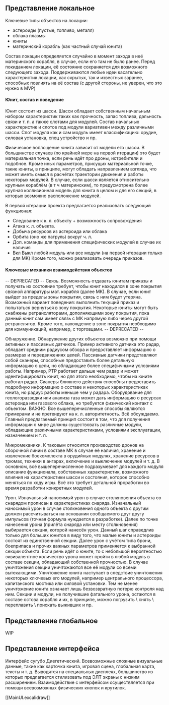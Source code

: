 ## Представление локальное

Ключевые типы объектов на локации:
- астероиды (пустые, топливо, металл)
- облака плазмы
- юниты
- материнский корабль (как частный случай юнита)

Состав локации определяется случайно в момент захода в неё материнского корабля, в случае, если его там не было ранее. Перед покиданием локации, её состояние сохраняется для возможного следующего захода. Поддерживаются любые идеи касательно характеристик локации, как скрытых, так и известных заранее, способных повлиять на её состав (с другой стороны, не уверен, что это нужно в MVP)
#### Юнит, состав и поведение
Юнит состоит из шасси. Шасси обладает собственным начальным набором характеристик таких как прочность, запас топлива, дальность связи и т. п. а также слотами для модулей. Состав начальных характеристик и слотов под модули вариативен между различными шасси. Слот модуля как и сам модуль имеет классификацию: орудие, силовая установка, спец устройство и пр.

Физическое воплощение юнита зависит от модели его шасси. В большинстве случаев (по крайней мере на первой итерации) это будет материальная точка, если речь идёт про дроны, истребители и подобное. Кроме иных параметров, присущих материальной точке, такие юниты, в принципе, могут обладать направлением взгляда, что может иметь смысл в расчётах траектории движения и работы некоторых модулей. В случае, если шасси является относительно крупным кораблём (в т ч материнским), то предусмотрена более крупная коллизионная модель для юнита в целом и для его секций, в которых возможно расположение модулей.

В первой итерации проекта предлагается реализовать следующий функционал:
- Следование к к. л. объекту + возможность сопровождения
- Атака к. л. объекта.
- Добыча ресурсов из астероида или облака
- Орбита (оно же патруль) вокруг ч. л.
- Доп. команды для применения специфических модулей в случае их наличия
- Вкл Выкл любой модуль или все модули (на первой итерации только для MK)
Кроме того, можно реализовать очередь приказов.
#### Ключевые механики взаимодействия объектов
-- DEPRECATED --
Связь. Возможность отдавать юнитам приказы и получать их состояние требует, чтобы юнит находился в зоне покрытия связной аппаратуры мат. корабля (далее МК). В случае, если юнит выйдет за пределы зоны покрытия, связь с ним будет утеряна. Возможный вариант поведения: выполнить текущий приказ и попытаться вернуться в зону покрытия. Некоторые юниты могут быть снабжены ретрансляторами, дополняющими зону покрытия, пока данный юнит сам имеет связь с МК напрямую либо через другой ретранслятор. Кроме того, нахождение в зоне покрытия необходимо для коммуникаций, например, с торговцами.
-- DEPRECATED --

Обнаружение. Обнаружение других объектов возможно при помощи активных и пассивных датчиков. Пример активного датчика это радар, обладает средним радиусом обзора и предоставляет информацию о размерах и передвижениях целей. Пассивные датчики представляют собой сканеры, способные предоставить более детальную информацию о цели, но обладающие более специфичными условиями работы. Например, РТР работает дальше чем радар и может идентифицировать юнит, но для этого необходимо, чтобы на юните работал радар. Сканеры ближнего действия способны предоставить подробную информацию о составе и некоторых характеристиках юнита, но радиус работы меньше чем у радара. Оборудование для геологоразведки или анализа газа может дать информацию о ресурсах астероида или газового облака, но требуется физический контакт с объектом.
ВАЖНО. Все вышеперечисленные способы являются примерами и не претендуют на к. л. авторитетность. Всё обсуждаемо. Главный предлагаемый принцип состоит в том, что для получения информации о мире должны существовать различные модули, обладающие различными характеристиками, условиями эксплуатации, назначением и т. п.

Микромеханики. К таковым относится производство дронов на сборочной линии в составе МК в случае её наличия, хранение и извлечение боекомплекта в орудийных модулях, хранение ресурсов в трюмах, техники в ангарах, включение и выключение модулей и т. д. В основном, всё вышеперечисленное подразумевает для каждого модуля описание функционала, собственных характеристик, возможного влияния на характеристики шасси и состояния, которое способно меняться по ходу игры. Всё это требует детальной проработки во время разработки конкретных модулей.

Урон. Изначальный наносимый урон в случае столкновения объекта со снарядом прописан в характеристиках снаряда. Изначальный наносимый урон в случае столкновения одного объекта с другим должен рассчитываться на основании сообщаемого друг другу импульсов (точная формула нуждается в разработке). Далее по точке нанесения урона (прилёта снаряда или месту столкновения) выбирается секция, которой нанесён урон. Данный шаг справедлив только для больших юнитов в виду того, что малые юниты и астероиды состоят из единственной секции. Далее урон с учётом типа брони, боеприпаса и прочих важных параметров применяется к выбранной секции объекта. Если речь идёт о юните, то с небольшой вероятностью эквивалентное количество урона может пройти в любой модуль в составе секции, обладающий собственной прочностью. В случае уничтожения секции уничтожаются все её модули со всеми вытекающими. Уничтожение юнита наступает в следствие уничтожения некоторых ключевых его модулей, например центрального процессора, капитанского мостика или силовой установки. Тем не менее уничтожение юнита означает лишь безвозвратную потерю контроля над ним. Секции и модули, не получившие фатального урона, остаются в составе остова корабля и их, в принципе, можно погрузить \ снять \ переплавить \ поискать выживших и пр.

## Представление глобальное

WIP
## Представление интерфейса

Интерфейс сугубо Диегетический. Всевозможные сложные визуальные данные, такие как карточка юнита, игровая сцена, глобальная карта, тексты и т. д. Выводятся на специальных дисплеях, большинство из которых предлагается стилизовать под ЭЛТ экраны с низким расширением.  Взаимодействие с интерфейсом осуществляется при помощи всевозможных физических кнопок и крутилок.

[[MainUI.excalidraw]]
